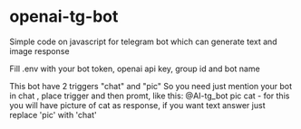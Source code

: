 # openai-tg-bot
Simple code on javascript for telegram bot which can generate text and image response

Fill .env with your bot token, openai api key, group id and bot name

This bot have 2 triggers "chat" and "pic" 
So you need just mention your bot in chat , place trigger and then promt, like this:
@AI-tg_bot pic cat - for this you will have picture of cat as response, if you want text answer just replace 'pic' with 'chat'
